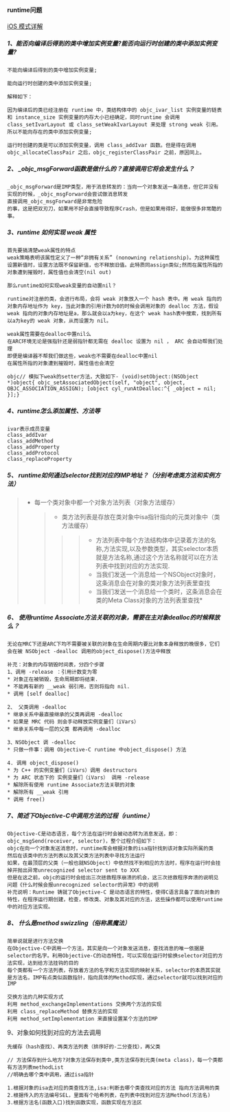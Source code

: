 #### runtime问题

[iOS 模式详解](https://juejin.im/post/593f77085c497d006ba389f0)

##### 1、能否向编译后得到的类中增加实例变量?能否向运行时创建的类中添加实例变量?

```
不能向编译后得到的类中增加实例变量;

能向运行时创建的类中添加实例变量;

解释如下：

因为编译后的类已经注册在 runtime 中，类结构体中的 objc_ivar_list 实例变量的链表 和 instance_size 实例变量的内存大小已经确定，同时runtime 会调用 class_setIvarLayout 或 class_setWeakIvarLayout 来处理 strong weak 引用。所以不能向存在的类中添加实例变量;

运行时创建的类是可以添加实例变量，调用 class_addIvar 函数。但是得在调用 objc_allocateClassPair 之后，objc_registerClassPair 之前，原因同上。
```

##### 2、  _objc_msgForward函数是做什么的？直接调用它将会发生什么？

```
_objc_msgForward是IMP类型，用于消息转发的：当向一个对象发送一条消息，但它并没有实现的时候，_objc_msgForward会尝试做消息转发
直接调用_objc_msgForward是非常危险
的事，这是把双刃刀，如果用不好会直接导致程序Crash，但是如果用得好，能做很多非常酷的事。
```

##### 3、runtime 如何实现 weak 属性

```
首先要搞清楚weak属性的特点
weak策略表明该属性定义了一种“非拥有关系” (nonowning relationship)。为这种属性设置新值时，设置方法既不保留新值，也不释放旧值。此特质同assign类似;然而在属性所指的对象遭到摧毁时，属性值也会清空(nil out)

那么runtime如何实现weak变量的自动置nil？

runtime对注册的类，会进行布局，会将 weak 对象放入一个 hash 表中。用 weak 指向的对象内存地址作为 key，当此对象的引用计数为0的时候会调用对象的 dealloc 方法，假设 weak 指向的对象内存地址是a，那么就会以a为key，在这个 weak hash表中搜索，找到所有以a为key的 weak 对象，从而设置为 nil。

weak属性需要在dealloc中置nil么
在ARC环境无论是强指针还是弱指针都无需在 dealloc 设置为 nil ， ARC 会自动帮我们处理
即便是编译器不帮我们做这些，weak也不需要在dealloc中置nil
在属性所指的对象遭到摧毁时，属性值也会清空

objc// 模拟下weak的setter方法，大致如下- (void)setObject:(NSObject *)object{ objc_setAssociatedObject(self, "object", object, OBJC_ASSOCIATION_ASSIGN); [object cyl_runAtDealloc:^{ _object = nil; }];}
```

##### 4、runtime怎么添加属性、方法等

```
ivar表示成员变量
class_addIvar
class_addMethod
class_addProperty
class_addProtocol
class_replaceProperty
```

##### 5、 runtime如何通过selector找到对应的IMP地址？（分别考虑类方法和实例方法）

> - 每一个类对象中都一个对象方法列表（对象方法缓存）
>   
>   > - 类方法列表是存放在类对象中isa指针指向的元类对象中（类方法缓存）
>   > >   > - 方法列表中每个方法结构体中记录着方法的名称,方法实现,以及参数类型，其实selector本质就是方法名称,通过这个方法名称就可以在方法列表中找到对应的方法实现.
>   > >   > - 当我们发送一个消息给一个NSObject对象时，这条消息会在对象的类对象方法列表里查找
>   > >   > - 当我们发送一个消息给一个类时，这条消息会在类的Meta Class对象的方法列表里查找*

##### 6、 使用runtime Associate方法关联的对象，需要在主对象dealloc的时候释放么？

```
无论在MRC下还是ARC下均不需要被关联的对象在生命周期内要比对象本身释放的晚很多，它们会在被 NSObject -dealloc 调用的object_dispose()方法中释放

补充：对象的内存销毁时间表，分四个步骤
1、调用 -release ：引用计数变为零
* 对象正在被销毁，生命周期即将结束. 
* 不能再有新的 __weak 弱引用，否则将指向 nil.
* 调用 [self dealloc]

2、 父类调用 -dealloc 
* 继承关系中最直接继承的父类再调用 -dealloc 
* 如果是 MRC 代码 则会手动释放实例变量们（iVars）
* 继承关系中每一层的父类 都再调用 -dealloc

3、NSObject 调 -dealloc 
* 只做一件事：调用 Objective-C runtime 中object_dispose() 方法

4. 调用 object_dispose()
* 为 C++ 的实例变量们（iVars）调用 destructors
* 为 ARC 状态下的 实例变量们（iVars） 调用 -release 
* 解除所有使用 runtime Associate方法关联的对象 
* 解除所有 __weak 引用 
* 调用 free()
```

##### 7、简述下Objective-C中调用方法的过程（runtime）

```
Objective-C是动态语言，每个方法在运行时会被动态转为消息发送，即：objc_msgSend(receiver, selector)，整个过程介绍如下：
objc在向一个对象发送消息时，runtime库会根据对象的isa指针找到该对象实际所属的类
然后在该类中的方法列表以及其父类方法列表中寻找方法运行
如果，在最顶层的父类（一般也就NSObject）中依然找不到相应的方法时，程序在运行时会挂掉并抛出异常unrecognized selector sent to XXX
但是在这之前，objc的运行时会给出三次拯救程序崩溃的机会，这三次拯救程序奔溃的说明见问题《什么时候会报unrecognized selector的异常》中的说明
补充说明：Runtime 铸就了Objective-C 是动态语言的特性，使得C语言具备了面向对象的特性，在程序运行期创建，检查，修改类、对象及其对应的方法，这些操作都可以使用runtime中的对应方法实现。
```

##### 8、 什么是method swizzling（俗称黑魔法）

```
简单说就是进行方法交换
在Objective-C中调用一个方法，其实是向一个对象发送消息，查找消息的唯一依据是selector的名字。利用Objective-C的动态特性，可以实现在运行时偷换selector对应的方法实现，达到给方法挂钩的目的
每个类都有一个方法列表，存放着方法的名字和方法实现的映射关系，selector的本质其实就是方法名，IMP有点类似函数指针，指向具体的Method实现，通过selector就可以找到对应的IMP

交换方法的几种实现方式
利用 method_exchangeImplementations 交换两个方法的实现
利用 class_replaceMethod 替换方法的实现
利用 method_setImplementation 来直接设置某个方法的IMP
```

9、对象如何找到对应的方法去调用

```
先缓存（hash查找）、再类方法列表（排序好的-二分查找），再父类

// 方法保存到什么地方?对象方法保存到类中,类方法保存到元类(meta class)，每一个类都有方法列表methodList
//明确去哪个类中调用，通过isa指针

1.根据对象的isa去对应的类查找方法,isa:判断去哪个类查找对应的方法 指向方法调用的类
2.根据传入的方法编号SEL，里面有个哈希列表，在列表中找到对应方法Method(方法名)
3.根据方法名(函数入口)找到函数实现，函数实现在方法区
```
